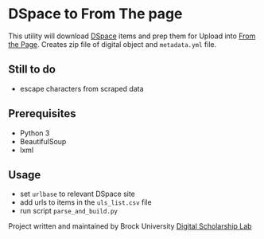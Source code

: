 
# DSpace to From The page

This utility will download [DSpace](https://dspace.org) items and prep them for Upload into [From the Page](http://zebrapedia.psu.edu/static/faq). Creates zip file of digital object and `metadata.yml` file.

## Still to do
- escape characters from scraped data 

## Prerequisites
- Python 3
- BeautifulSoup
- lxml

## Usage
- set `urlbase` to relevant DSpace site
- add urls to items in the `uls_list.csv` file
- run script `parse_and_build.py`

Project written and maintained by Brock University [Digital Scholarship Lab](https://brocku.ca/library/dsl)
